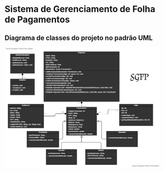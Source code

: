 <h1>Sistema de Gerenciamento de Folha de Pagamentos</h1>

<h2>Diagrama de classes do projeto no padrão UML</h2>

<div align="center">
  <img src="https://github.com/Augusto-Viniciuss/SGFP/blob/main/Documenta%C3%A7%C3%A3o/Diagrama%20UML%20das%20classes.jpg" width= "800px">
</div>

